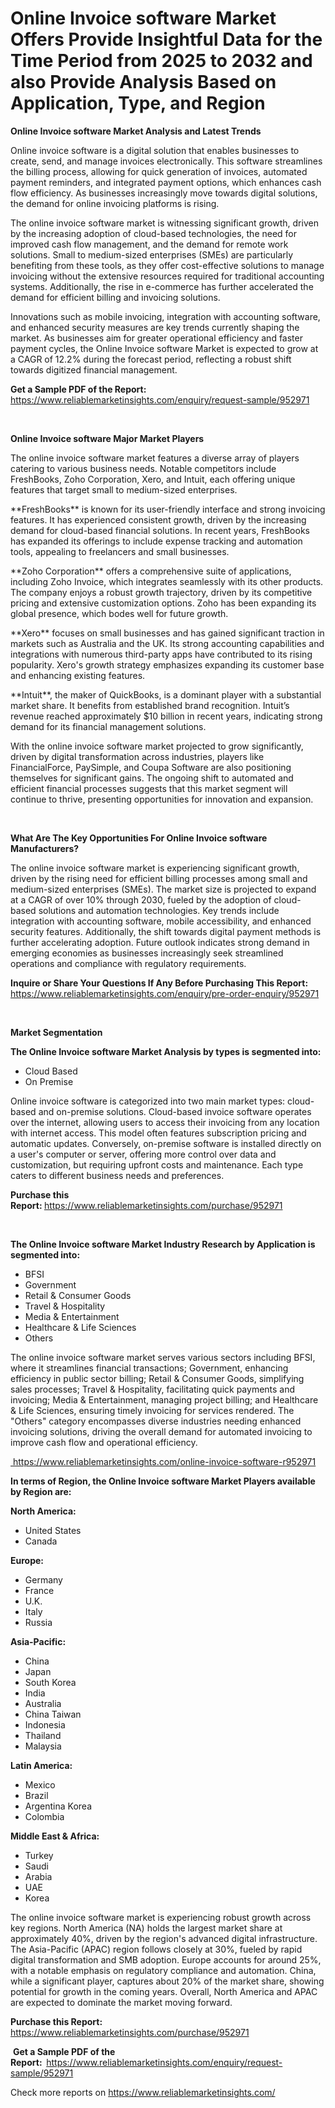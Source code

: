 <p><h1>Online Invoice software Market Offers Provide Insightful Data for the Time Period from 2025 to 2032 and also Provide Analysis Based on Application, Type, and Region</h1></p><p><strong>Online Invoice software Market Analysis and Latest Trends</strong></p>
<p><p>Online invoice software is a digital solution that enables businesses to create, send, and manage invoices electronically. This software streamlines the billing process, allowing for quick generation of invoices, automated payment reminders, and integrated payment options, which enhances cash flow efficiency. As businesses increasingly move towards digital solutions, the demand for online invoicing platforms is rising.</p><p>The online invoice software market is witnessing significant growth, driven by the increasing adoption of cloud-based technologies, the need for improved cash flow management, and the demand for remote work solutions. Small to medium-sized enterprises (SMEs) are particularly benefiting from these tools, as they offer cost-effective solutions to manage invoicing without the extensive resources required for traditional accounting systems. Additionally, the rise in e-commerce has further accelerated the demand for efficient billing and invoicing solutions.</p><p>Innovations such as mobile invoicing, integration with accounting software, and enhanced security measures are key trends currently shaping the market. As businesses aim for greater operational efficiency and faster payment cycles, the Online Invoice software Market is expected to grow at a CAGR of 12.2% during the forecast period, reflecting a robust shift towards digitized financial management.</p></p>
<p><strong>Get a Sample PDF of the Report:&nbsp;</strong> <a href="https://www.reliablemarketinsights.com/enquiry/request-sample/952971?utm_campaign=3033&utm_medium=2&utm_source=Github&utm_content=ia&utm_term=06032025&utm_id=online-invoice-software">https://www.reliablemarketinsights.com/enquiry/request-sample/952971</a></p>
<p>&nbsp;</p>
<p><strong>Online Invoice software Major Market Players</strong></p>
<p><p>The online invoice software market features a diverse array of players catering to various business needs. Notable competitors include FreshBooks, Zoho Corporation, Xero, and Intuit, each offering unique features that target small to medium-sized enterprises.</p><p>**FreshBooks** is known for its user-friendly interface and strong invoicing features. It has experienced consistent growth, driven by the increasing demand for cloud-based financial solutions. In recent years, FreshBooks has expanded its offerings to include expense tracking and automation tools, appealing to freelancers and small businesses.</p><p>**Zoho Corporation** offers a comprehensive suite of applications, including Zoho Invoice, which integrates seamlessly with its other products. The company enjoys a robust growth trajectory, driven by its competitive pricing and extensive customization options. Zoho has been expanding its global presence, which bodes well for future growth.</p><p>**Xero** focuses on small businesses and has gained significant traction in markets such as Australia and the UK. Its strong accounting capabilities and integrations with numerous third-party apps have contributed to its rising popularity. Xero's growth strategy emphasizes expanding its customer base and enhancing existing features.</p><p>**Intuit**, the maker of QuickBooks, is a dominant player with a substantial market share. It benefits from established brand recognition. Intuit’s revenue reached approximately $10 billion in recent years, indicating strong demand for its financial management solutions.</p><p>With the online invoice software market projected to grow significantly, driven by digital transformation across industries, players like FinancialForce, PaySimple, and Coupa Software are also positioning themselves for significant gains. The ongoing shift to automated and efficient financial processes suggests that this market segment will continue to thrive, presenting opportunities for innovation and expansion.</p></p>
<p>&nbsp;</p>
<p><strong>What Are The Key Opportunities For Online Invoice software Manufacturers?</strong></p>
<p><p>The online invoice software market is experiencing significant growth, driven by the rising need for efficient billing processes among small and medium-sized enterprises (SMEs). The market size is projected to expand at a CAGR of over 10% through 2030, fueled by the adoption of cloud-based solutions and automation technologies. Key trends include integration with accounting software, mobile accessibility, and enhanced security features. Additionally, the shift towards digital payment methods is further accelerating adoption. Future outlook indicates strong demand in emerging economies as businesses increasingly seek streamlined operations and compliance with regulatory requirements.</p></p>
<p><strong>Inquire or Share Your Questions If Any Before Purchasing This Report:</strong> <a href="https://www.reliablemarketinsights.com/enquiry/pre-order-enquiry/952971?utm_campaign=3033&utm_medium=2&utm_source=Github&utm_content=ia&utm_term=06032025&utm_id=online-invoice-software">https://www.reliablemarketinsights.com/enquiry/pre-order-enquiry/952971</a></p>
<p>&nbsp;</p>
<p><strong>Market Segmentation</strong></p>
<p><strong>The Online Invoice software Market Analysis by types is segmented into:</strong></p>
<p><ul><li>Cloud Based</li><li>On Premise</li></ul></p>
<p><p>Online invoice software is categorized into two main market types: cloud-based and on-premise solutions. Cloud-based invoice software operates over the internet, allowing users to access their invoicing from any location with internet access. This model often features subscription pricing and automatic updates. Conversely, on-premise software is installed directly on a user's computer or server, offering more control over data and customization, but requiring upfront costs and maintenance. Each type caters to different business needs and preferences.</p></p>
<p><strong>Purchase this Report:&nbsp;</strong><a href="https://www.reliablemarketinsights.com/purchase/952971?utm_campaign=3033&utm_medium=2&utm_source=Github&utm_content=ia&utm_term=06032025&utm_id=online-invoice-software">https://www.reliablemarketinsights.com/purchase/952971</a></p>
<p>&nbsp;</p>
<p><strong>The Online Invoice software Market Industry Research by Application is segmented into:</strong></p>
<p><ul><li>BFSI</li><li>Government</li><li>Retail & Consumer Goods</li><li>Travel & Hospitality</li><li>Media & Entertainment</li><li>Healthcare & Life Sciences</li><li>Others</li></ul></p>
<p><p>The online invoice software market serves various sectors including BFSI, where it streamlines financial transactions; Government, enhancing efficiency in public sector billing; Retail & Consumer Goods, simplifying sales processes; Travel & Hospitality, facilitating quick payments and invoicing; Media & Entertainment, managing project billing; and Healthcare & Life Sciences, ensuring timely invoicing for services rendered. The "Others" category encompasses diverse industries needing enhanced invoicing solutions, driving the overall demand for automated invoicing to improve cash flow and operational efficiency.</p></p>
<p><a href="https://www.reliablemarketinsights.com/online-invoice-software-r952971?utm_campaign=3033&utm_medium=2&utm_source=Github&utm_content=ia&utm_term=06032025&utm_id=online-invoice-software">&nbsp;https://www.reliablemarketinsights.com/online-invoice-software-r952971</a></p>
<p><strong>In terms of Region, the Online Invoice software Market Players available by Region are:</strong></p>
<p>
    <p> <strong> North America: </strong>
        <ul>
            <li>United States</li>
            <li>Canada</li>
        </ul>
        </p> 
    <p> <strong> Europe: </strong>
        <ul>
            <li>Germany</li>
            <li>France</li>
            <li>U.K.</li>
            <li>Italy</li>
            <li>Russia</li>
        </ul>
        </p> 
    <p> <strong> Asia-Pacific: </strong>
        <ul>
            <li>China</li>
            <li>Japan</li>
            <li>South Korea</li>
            <li>India</li>
            <li>Australia</li>
            <li>China Taiwan</li>
            <li>Indonesia</li>
            <li>Thailand</li>
            <li>Malaysia</li>
        </ul>
        </p> 
    <p> <strong> Latin America: </strong>
        <ul>
            <li>Mexico</li>
            <li>Brazil</li>
            <li>Argentina Korea</li>
            <li>Colombia</li>
        </ul>
        </p> 
    <p> <strong> Middle East & Africa: </strong>
        <ul>
            <li>Turkey</li>
            <li>Saudi</li>
            <li>Arabia</li>
            <li>UAE</li>
            <li>Korea</li>
        </ul>
    </p>
    </p>
<p><p>The online invoice software market is experiencing robust growth across key regions. North America (NA) holds the largest market share at approximately 40%, driven by the region's advanced digital infrastructure. The Asia-Pacific (APAC) region follows closely at 30%, fueled by rapid digital transformation and SMB adoption. Europe accounts for around 25%, with a notable emphasis on regulatory compliance and automation. China, while a significant player, captures about 20% of the market share, showing potential for growth in the coming years. Overall, North America and APAC are expected to dominate the market moving forward.</p></p>
<p><strong>Purchase this Report: </strong><a href="https://www.reliablemarketinsights.com/purchase/952971?utm_campaign=3033&utm_medium=2&utm_source=Github&utm_content=ia&utm_term=06032025&utm_id=online-invoice-software">https://www.reliablemarketinsights.com/purchase/952971</a></p>
<p>&nbsp;<strong>Get a Sample PDF of the Report:&nbsp;&nbsp;</strong><a href="https://www.reliablemarketinsights.com/enquiry/request-sample/952971?utm_campaign=3033&utm_medium=2&utm_source=Github&utm_content=ia&utm_term=06032025&utm_id=online-invoice-software">https://www.reliablemarketinsights.com/enquiry/request-sample/952971</a></p>
<p><strong></strong></p>
<p>Check more reports on <a href="https://www.reliablemarketinsights.com/?utm_campaign=3033&utm_medium=2&utm_source=Github&utm_content=ia&utm_term=06032025&utm_id=online-invoice-software">https://www.reliablemarketinsights.com/</a></p>